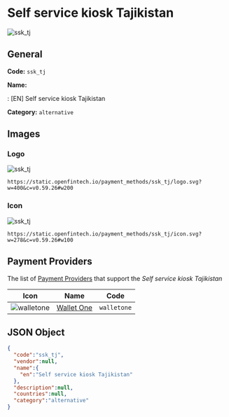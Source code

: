 
# Self service kiosk Tajikistan 
![ssk_tj](https://static.openfintech.io/payment_methods/ssk_tj/logo.svg?w=400&c=v0.59.26#w200)  

## General 
**Code:** `ssk_tj` 
 
**Name:** 
 
:	[EN] Self service kiosk Tajikistan 
 
**Category:** `alternative` 
 

## Images 

### Logo 
![ssk_tj](https://static.openfintech.io/payment_methods/ssk_tj/logo.svg?w=400&c=v0.59.26#w200)  

```
https://static.openfintech.io/payment_methods/ssk_tj/logo.svg?w=400&c=v0.59.26#w200
```  

### Icon 
![ssk_tj](https://static.openfintech.io/payment_methods/ssk_tj/icon.svg?w=278&c=v0.59.26#w100)  

```
https://static.openfintech.io/payment_methods/ssk_tj/icon.svg?w=278&c=v0.59.26#w100
```  

## Payment Providers 
 
The list of [Payment Providers](/payment-providers/) that support the _Self service kiosk Tajikistan_ 

|Icon|Name|Code| 
|:---:|:---:|:---:| 
|![walletone](https://static.openfintech.io/payment_providers/walletone/icon.svg?w=278&c=v0.59.26#w100) |[Wallet One](/payment-providers/walletone/)|`walletone`| 
 

## JSON Object 

```json
{
  "code":"ssk_tj",
  "vendor":null,
  "name":{
    "en":"Self service kiosk Tajikistan"
  },
  "description":null,
  "countries":null,
  "category":"alternative"
}
```  
